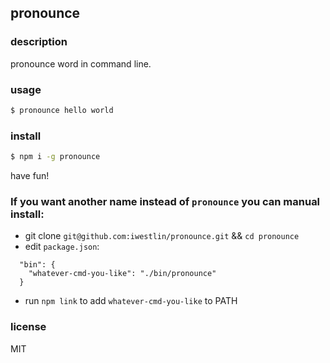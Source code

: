 ## pronounce

### description  
pronounce word in command line.

### usage
```bash
$ pronounce hello world
```

### install
```bash
$ npm i -g pronounce
```
have fun!

### If you want another name instead of `pronounce` you can manual install:
- git clone `git@github.com:iwestlin/pronounce.git` && `cd pronounce`
- edit `package.json`:
```
  "bin": {
    "whatever-cmd-you-like": "./bin/pronounce"
  }
```
- run `npm link` to add `whatever-cmd-you-like` to PATH

### license
MIT
